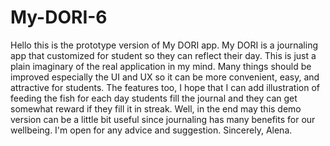 # My-DORI-6
Hello this is the prototype version of My DORI app. My DORI is a journaling app that customized for student so they can reflect their day.
This is just a plain imaginary of the real application in my mind. Many things should be improved especially the UI and UX so it can be more convenient, easy, and attractive for students. The features too, I hope that I can add illustration of feeding the fish for each day students fill the journal and they can get somewhat reward if they fill it in streak. Well, in the end may this demo version can be a little bit useful since journaling has many benefits for our wellbeing. I'm open for any advice and suggestion. Sincerely, Alena.
